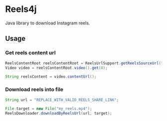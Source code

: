 # Reels4j
Java library to download Instagram reels.

## Usage
### Get reels content url
```java
ReelsContentRoot reelsContentRoot = ReelsUrlSupport.getReelsSourceUrl("REPLACE_WITH_VALID_REELS_SHARE_LINK");
Video video = reelsContentRoot.video().get(0);

String reelsContent = video.contentUrl();
```

### Download reels into file

```java
String url = "REPLACE_WITH_VALID_REELS_SHARE_LINK";

File target = new File("my_reels.mp4");
ReelsDownloader.downloadByReelsUrl(url, target);
```
